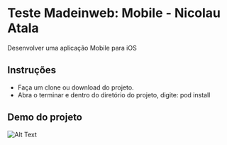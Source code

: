 # Teste Madeinweb: Mobile - Nicolau Atala
Desenvolver uma aplicação Mobile para iOS

## Instruções

- Faça um clone ou download do projeto.
- Abra o terminar e dentro do diretório do projeto, digite: pod install

## Demo do projeto
![Alt Text](http://uabit.com.br/public_html/wp-content/uploads/simulator.gif)